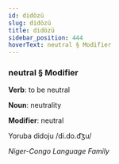 ```yaml
---
id: didözü
slug: didözü
title: didözü
sidebar_position: 444
hoverText: neutral § Modifier
---
```


### neutral § Modifier

**Verb**: to be neutral

**Noun**: neutrality

**Modifier**: neutral

Yoruba didoju /di.do.d͡ʒu/

*Niger-Congo Language Family*